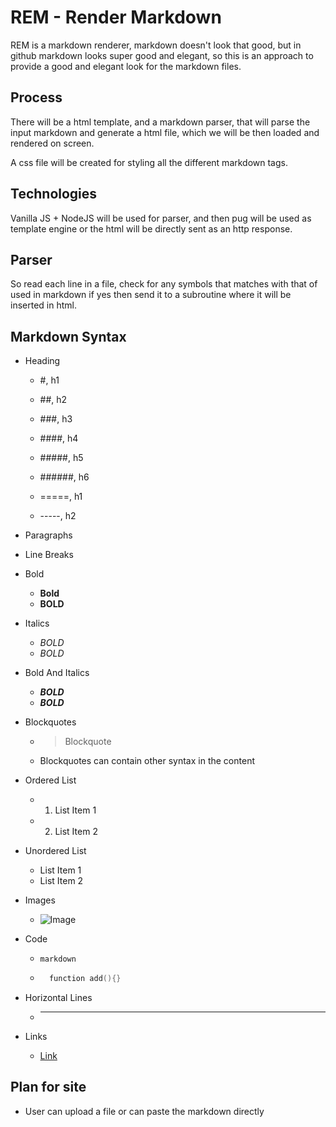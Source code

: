 # REM - Render Markdown

REM is a markdown renderer, markdown doesn't look that good, but in github markdown looks super good and elegant, so this is an approach to provide a good and elegant look for the markdown files.

## Process

There will be a html template, and a markdown parser, that will parse the input markdown and generate a html file, which we will be then loaded and rendered on screen.

A css file will be created for styling all the different markdown tags.

## Technologies

Vanilla JS + NodeJS will be used for parser, and then pug will be used as template engine or the html will be directly sent as an http response.

## Parser

So read each line in a file, check for any symbols that matches with that of used in markdown if yes then send it to a subroutine where it will be inserted in html.

## Markdown Syntax

- Heading

  - #, h1
  - ##, h2
  - ###, h3
  - ####, h4
  - #####, h5
  - ######, h6

  - =====, h1
  - -----, h2

- Paragraphs

- Line Breaks

- Bold

  - **Bold**
  - **BOLD**

- Italics

  - _BOLD_
  - _BOLD_

- Bold And Italics

  - **_BOLD_**
  - **_BOLD_**

- Blockquotes

  - > Blockquote

  - Blockquotes can contain other syntax in the content

- Ordered List

  - 1. List Item 1
  - 2. List Item 2

- Unordered List

  - List Item 1
  - List Item 2

- Images

  - ![Image](http://image.com)

- Code

  - `markdown`

  - ```c
      function add(){}
    ```

- Horizontal Lines

  - ***

- Links

  - [Link](http://link.com)

## Plan for site

- User can upload a file or can paste the markdown directly
